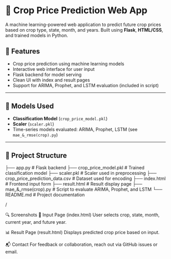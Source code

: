 # 🌾 Crop Price Prediction Web App

A machine learning-powered web application to predict future crop prices based on crop type, state, month, and years. Built using **Flask**, **HTML/CSS**, and trained models in Python.

## 🚀 Features

- Crop price prediction using machine learning models
- Interactive web interface for user input
- Flask backend for model serving
- Clean UI with index and result pages
- Support for ARIMA, Prophet, and LSTM evaluation (included in script)

---

## 🧠 Models Used

- **Classification Model** (`crop_price_model.pkl`)
- **Scaler** (`scaler.pkl`)
- Time-series models evaluated: ARIMA, Prophet, LSTM (see `mae_&_rmse(crop).py`)

---

## 📁 Project Structure

├── app.py # Flask backend
├── crop_price_model.pkl # Trained classification model
├── scaler.pkl # Scaler used in preprocessing
├── crop_price_prediction_data.csv # Dataset used for encoding
├── index.html # Frontend input form
├── result.html # Result display page
├── mae_&_rmse(crop).py # Script to evaluate ARIMA, Prophet, and LSTM
└── README.md # Project documentation

/

🔍 Screenshots
🌱 Input Page (index.html)
User selects crop, state, month, current year, and future year.


📊 Result Page (result.html)
Displays predicted crop price based on input.

📬 Contact
For feedback or collaboration, reach out via GitHub issues or email.

